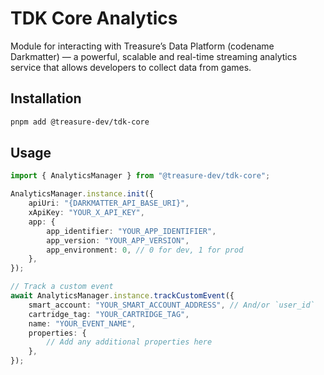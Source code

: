 # TDK Core Analytics

Module for interacting with Treasure’s Data Platform (codename Darkmatter) — a powerful, scalable and real-time streaming analytics service that allows developers to collect data from games. 

## Installation

```bash
pnpm add @treasure-dev/tdk-core
```

## Usage

```typescript
import { AnalyticsManager } from "@treasure-dev/tdk-core";

AnalyticsManager.instance.init({
    apiUri: "{DARKMATTER_API_BASE_URI}",
    xApiKey: "YOUR_X_API_KEY",
    app: {
        app_identifier: "YOUR_APP_IDENTIFIER",
        app_version: "YOUR_APP_VERSION",
        app_environment: 0, // 0 for dev, 1 for prod
    },
});

// Track a custom event
await AnalyticsManager.instance.trackCustomEvent({
    smart_account: "YOUR_SMART_ACCOUNT_ADDRESS", // And/or `user_id`
    cartridge_tag: "YOUR_CARTRIDGE_TAG",
    name: "YOUR_EVENT_NAME",
    properties: {
        // Add any additional properties here
    },
});
```
